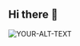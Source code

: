 ## Hi there 👋

<!--
**eliricechad/eliricechad** is a ✨ _special_ ✨ repository because its `README.md` (this file) appears on your GitHub profile.

Here are some ideas to get you started:

- 🔭 I’m currently working on ...
- 🌱 I’m currently learning ...
- 👯 I’m looking to collaborate on ...
- 🤔 I’m looking for help with ...
- 💬 Ask me about ...
- 📫 How to reach me: ...
- 😄 Pronouns: ...
- ⚡ Fun fact: ...
-->
<picture>
 <source media="(prefers-color-scheme: dark)" srcset="https://media.licdn.com/dms/image/v2/D4E03AQGTMg4wy6KIcw/profile-displayphoto-shrink_100_100/profile-displayphoto-shrink_100_100/0/1729284995155?e=1750291200&v=beta&t=iowoLdlYQkauO2ns1agOEFvUIEHaxN_ssEdmh_KVJmU">
 <source media="(prefers-color-scheme: light)" srcset="https://media.licdn.com/dms/image/v2/D4E03AQGTMg4wy6KIcw/profile-displayphoto-shrink_100_100/profile-displayphoto-shrink_100_100/0/1729284995155?e=1750291200&v=beta&t=iowoLdlYQkauO2ns1agOEFvUIEHaxN_ssEdmh_KVJmUE">
 <img alt="YOUR-ALT-TEXT" src="https://media.licdn.com/dms/image/v2/D4E03AQGTMg4wy6KIcw/profile-displayphoto-shrink_100_100/profile-displayphoto-shrink_100_100/0/1729284995155?e=1750291200&v=beta&t=iowoLdlYQkauO2ns1agOEFvUIEHaxN_ssEdmh_KVJmU">
</picture>
